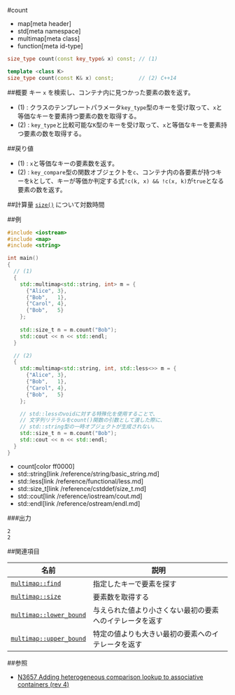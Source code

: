 #count
* map[meta header]
* std[meta namespace]
* multimap[meta class]
* function[meta id-type]

```cpp
size_type count(const key_type& x) const; // (1)

template <class K>
size_type count(const K& x) const;        // (2) C++14
```

##概要
キー `x` を検索し、コンテナ内に見つかった要素の数を返す。

- (1) : クラスのテンプレートパラメータ`key_type`型のキーを受け取って、`x`と等価なキーを要素持つ要素の数を取得する。
- (2) : `key_type`と比較可能な`K`型のキーを受け取って、`x`と等価なキーを要素持つ要素の数を取得する。


##戻り値
- (1) : `x`と等価なキーの要素数を返す。
- (2) : `key_compare`型の関数オブジェクトを`c`、コンテナ内の各要素が持つキーを`k`として、キーが等価か判定する式`!c(k, x) && !c(x, k)`が`true`となる要素の数を返す。


##計算量
[`size()`](/reference/map/multimap/size.md) について対数時間


##例
```cpp
#include <iostream>
#include <map>
#include <string>

int main()
{
  // (1)
  {
    std::multimap<std::string, int> m = {
      {"Alice", 3},
      {"Bob",   1},
      {"Carol", 4},
      {"Bob",   5}
    };
  
    std::size_t n = m.count("Bob");
    std::cout << n << std::endl;
  }

  // (2)
  {
    std::multimap<std::string, int, std::less<>> m = {
      {"Alice", 3},
      {"Bob",   1},
      {"Carol", 4},
      {"Bob",   5}
    };

    // std::lessのvoidに対する特殊化を使用することで、
    // 文字列リテラルをcount()関数の引数として渡した際に、
    // std::string型の一時オブジェクトが生成されない。
    std::size_t n = m.count("Bob");
    std::cout << n << std::endl;
  }
}
```
* count[color ff0000]
* std::string[link /reference/string/basic_string.md]
* std::less[link /reference/functional/less.md]
* std::size_t[link /reference/cstddef/size_t.md]
* std::cout[link /reference/iostream/cout.md]
* std::endl[link /reference/ostream/endl.md]

###出力
```
2
2
```

##関連項目

| 名前 | 説明 |
|-------------------------------------------------------------------------------------------------|--------------------------------------------------------------------------------------|
| [`multimap::find`](/reference/map/multimap/find.md) | 指定したキーで要素を探す |
| [`multimap::size`](/reference/map/multimap/size.md) | 要素数を取得する |
| [`multimap::lower_bound`](/reference/map/multimap/lower_bound.md) | 与えられた値より小さくない最初の要素へのイテレータを返す |
| [`multimap::upper_bound`](/reference/map/multimap/upper_bound.md) | 特定の値よりも大きい最初の要素へのイテレータを返す |


##参照
- [N3657 Adding heterogeneous comparison lookup to associative containers (rev 4)](http://www.open-std.org/jtc1/sc22/wg21/docs/papers/2013/n3657.htm)

